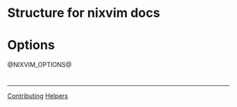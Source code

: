 # Structure for nixvim docs 

# Options

@NIXVIM_OPTIONS@

#

---

[Contributing](./CONTRIBUTING.md)
[Helpers](./helpers.md)
